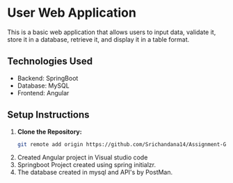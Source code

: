 # User Web Application
This is a basic web application that allows users to input data, validate it, store it in a database, retrieve it, and display it in a table format.

## Technologies Used
- Backend: SpringBoot
- Database: MySQL
- Frontend: Angular

## Setup Instructions

1. **Clone the Repository:**
   ```bash
   git remote add origin https://github.com/Srichandana14/Assignment-GKB-.git
2. Created Angular project in Visual studio  code
3. Springboot Project created using spring initialzr.
4. The database created in mysql and API's by PostMan.
   
